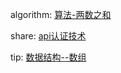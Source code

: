 


algorithm: [算法-两数之和](/algorithm/arts_week1_20190715/leetcode_1.md)  

share: [api认证技术](/share/arts_week1_20190715/api认证技术.md)

tip:  [数据结构--数组](/share/arts_week1_20190715/api认证技术.md)
